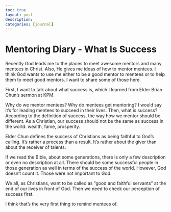 ```yaml
---
toc: true
layout: post
description:
categories: [journal]
---
```

# Mentoring Diary - What Is Success

Recently God leads me to the places to meet awesome mentors and many mentees in Christ. Also, He gives me ideas of how to mentor mentees. I think God wants to use me either to be a good mentor to mentees or to help them to meet good mentors. I want to share some of those here.

First, I want to talk about what success is, which I learned from Elder Brian Chun’s sermon at KPM.

Why do we mentor mentees? Why do mentees get mentoring? I would say it’s for leading mentees to succeed in their lives. Then, what is success? According to the definition of success, the way how we mentor should be different. As a Christian, our success should not be the same as success in the world: wealth, fame, prosperity.

Elder Chun defines the success of Christians as being faithful to God’s calling. It’s rather a process than a result. It’s rather about the giver than about the receiver of talents.

If we read the Bible, about some generations, there is only a few description or even no description at all. There should be some successful people in those generation as well in terms of the success of the world. However, God doesn’t count it. Those were not important to God.

We all, as Christians, want to be called as “good and faithful servants” at the end of our lives in front of God. Then we need to check our perception of success first.

I think that’s the very first thing to remind mentees of.